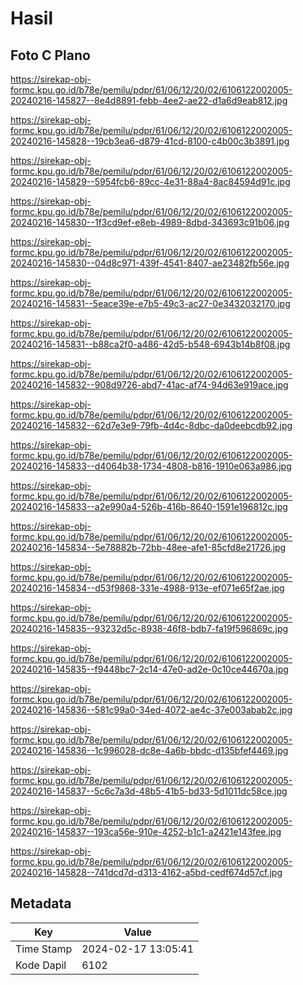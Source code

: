 # Hasil

## Foto C Plano

https://sirekap-obj-formc.kpu.go.id/b78e/pemilu/pdpr/61/06/12/20/02/6106122002005-20240216-145827--8e4d8891-febb-4ee2-ae22-d1a6d9eab812.jpg

https://sirekap-obj-formc.kpu.go.id/b78e/pemilu/pdpr/61/06/12/20/02/6106122002005-20240216-145828--19cb3ea6-d879-41cd-8100-c4b00c3b3891.jpg

https://sirekap-obj-formc.kpu.go.id/b78e/pemilu/pdpr/61/06/12/20/02/6106122002005-20240216-145829--5954fcb6-89cc-4e31-88a4-8ac84594d91c.jpg

https://sirekap-obj-formc.kpu.go.id/b78e/pemilu/pdpr/61/06/12/20/02/6106122002005-20240216-145830--1f3cd9ef-e8eb-4989-8dbd-343693c91b06.jpg

https://sirekap-obj-formc.kpu.go.id/b78e/pemilu/pdpr/61/06/12/20/02/6106122002005-20240216-145830--04d8c971-439f-4541-8407-ae23482fb56e.jpg

https://sirekap-obj-formc.kpu.go.id/b78e/pemilu/pdpr/61/06/12/20/02/6106122002005-20240216-145831--5eace39e-e7b5-49c3-ac27-0e3432032170.jpg

https://sirekap-obj-formc.kpu.go.id/b78e/pemilu/pdpr/61/06/12/20/02/6106122002005-20240216-145831--b88ca2f0-a486-42d5-b548-6943b14b8f08.jpg

https://sirekap-obj-formc.kpu.go.id/b78e/pemilu/pdpr/61/06/12/20/02/6106122002005-20240216-145832--908d9726-abd7-41ac-af74-94d63e919ace.jpg

https://sirekap-obj-formc.kpu.go.id/b78e/pemilu/pdpr/61/06/12/20/02/6106122002005-20240216-145832--62d7e3e9-79fb-4d4c-8dbc-da0deebcdb92.jpg

https://sirekap-obj-formc.kpu.go.id/b78e/pemilu/pdpr/61/06/12/20/02/6106122002005-20240216-145833--d4064b38-1734-4808-b816-1910e063a986.jpg

https://sirekap-obj-formc.kpu.go.id/b78e/pemilu/pdpr/61/06/12/20/02/6106122002005-20240216-145833--a2e990a4-526b-416b-8640-1591e196812c.jpg

https://sirekap-obj-formc.kpu.go.id/b78e/pemilu/pdpr/61/06/12/20/02/6106122002005-20240216-145834--5e78882b-72bb-48ee-afe1-85cfd8e21726.jpg

https://sirekap-obj-formc.kpu.go.id/b78e/pemilu/pdpr/61/06/12/20/02/6106122002005-20240216-145834--d53f9868-331e-4988-913e-ef071e65f2ae.jpg

https://sirekap-obj-formc.kpu.go.id/b78e/pemilu/pdpr/61/06/12/20/02/6106122002005-20240216-145835--93232d5c-8938-46f8-bdb7-fa19f596869c.jpg

https://sirekap-obj-formc.kpu.go.id/b78e/pemilu/pdpr/61/06/12/20/02/6106122002005-20240216-145835--f9448bc7-2c14-47e0-ad2e-0c10ce44670a.jpg

https://sirekap-obj-formc.kpu.go.id/b78e/pemilu/pdpr/61/06/12/20/02/6106122002005-20240216-145836--581c99a0-34ed-4072-ae4c-37e003abab2c.jpg

https://sirekap-obj-formc.kpu.go.id/b78e/pemilu/pdpr/61/06/12/20/02/6106122002005-20240216-145836--1c996028-dc8e-4a6b-bbdc-d135bfef4469.jpg

https://sirekap-obj-formc.kpu.go.id/b78e/pemilu/pdpr/61/06/12/20/02/6106122002005-20240216-145837--5c6c7a3d-48b5-41b5-bd33-5d1011dc58ce.jpg

https://sirekap-obj-formc.kpu.go.id/b78e/pemilu/pdpr/61/06/12/20/02/6106122002005-20240216-145837--193ca56e-910e-4252-b1c1-a2421e143fee.jpg

https://sirekap-obj-formc.kpu.go.id/b78e/pemilu/pdpr/61/06/12/20/02/6106122002005-20240216-145828--741dcd7d-d313-4162-a5bd-cedf674d57cf.jpg


## Metadata

| Key        | Value               |
| ---------- | ------------------- |
| Time Stamp | 2024-02-17 13:05:41 |
| Kode Dapil | 6102                |



